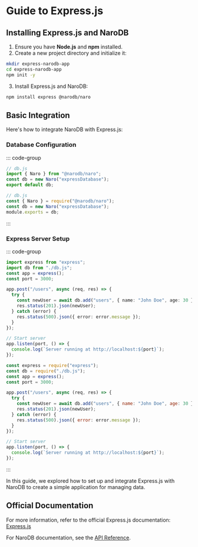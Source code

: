 # Guide to Express.js

## Installing Express.js and NaroDB

1. Ensure you have **Node.js** and **npm** installed.
2. Create a new project directory and initialize it:

```bash
mkdir express-narodb-app
cd express-narodb-app
npm init -y
```

3. Install Express.js and NaroDB:

```bash
npm install express @narodb/naro
```

## Basic Integration

Here's how to integrate NaroDB with Express.js:


### Database Configuration

::: code-group

```ts [ESM]
// db.js
import { Naro } from "@narodb/naro";
const db = new Naro("expressDatabase");
export default db;
```

```js [CJS]
// db.js
const { Naro } = require("@narodb/naro");
const db = new Naro("expressDatabase");
module.exports = db;
```
:::

### Express Server Setup


::: code-group
```ts {2, 8} [ESM]
import express from "express";
import db from "./db.js";
const app = express();
const port = 3000;

app.post("/users", async (req, res) => {
  try {
    const newUser = await db.add("users", { name: "John Doe", age: 30 });
    res.status(201).json(newUser);
  } catch (error) {
    res.status(500).json({ error: error.message });
  }
});

// Start server
app.listen(port, () => {
  console.log(`Server running at http://localhost:${port}`);
});
```
```js {2, 8} [CJS]
const express = require("express");
const db = require("./db.js");
const app = express();
const port = 3000;

app.post("/users", async (req, res) => {
  try {
    const newUser = await db.add("users", { name: "John Doe", age: 30 });
    res.status(201).json(newUser);
  } catch (error) {
    res.status(500).json({ error: error.message });
  }
});

// Start server
app.listen(port, () => {
  console.log(`Server running at http://localhost:${port}`);
});
```
:::

In this guide, we explored how to set up and integrate Express.js with NaroDB to create a simple application for
managing data.


## Official Documentation

For more information, refer to the official Express.js documentation: [Express.js](https://expressjs.com/)

For NaroDB documentation, see the [API Reference](/api-reference/get).
